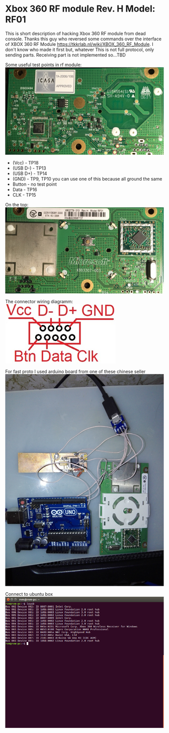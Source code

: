 # Xbox 360 RF module Rev. H Model: RF01

This is short description of hacking Xbox 360 RF module from dead console.
Thanks this guy who reversed some commands over the interface of XBOX 360 RF Module 
https://tkkrlab.nl/wiki/XBOX_360_RF_Module. I don't know who made it first but, whatever
This is not full protocol, only sending parts. Receiving part is not implemented so...TBD

Some useful test points in rf module:
![bottom](/revH-RF01.jpeg)


* (Vcc) - TP18
* (USB D-) - TP13
* (USB D+) - TP14
* (GND) - TP9, TP10 you can use one of this because all ground the same
* Button - no test point
* Data - TP16
* CLK - TP15

On the top:
![top](/revH-RF01-top.jpeg)

The connector wiring diagramm:
![connector](/RF-module-connector-cut.jpg)

For fast proto I used arduino board from one of these chinese seller
![connector](/proto-1.jpg)

Connect to ubuntu box
![](xbox360-rf-module.png?raw=true)
